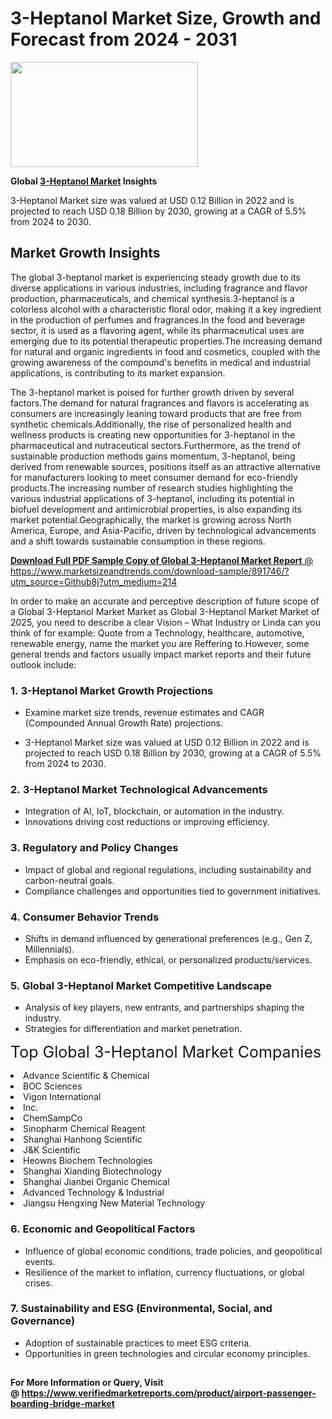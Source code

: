 <H1>3-Heptanol Market Size, Growth and Forecast from 2024 - 2031</H1><img class="aligncenter size-medium wp-image-584254" src="https://thirdeyenews.in/wp-content/uploads/2024/09/Global-Market-Research-300x168.jpeg" alt="" width="300" height="168" /><p><strong>Global&nbsp;<a href="https://www.marketsizeandtrends.com/download-sample/891746/?utm_source=Github8j?utm_medium=214">3-Heptanol Market</a> Insights</strong></p><p>3-Heptanol Market size was valued at USD 0.12 Billion in 2022 and is projected to reach USD 0.18 Billion by 2030, growing at a CAGR of 5.5% from 2024 to 2030.</p><p><h2>Market Growth Insights</h2> <p>The global 3-heptanol market is experiencing steady growth due to its diverse applications in various industries, including fragrance and flavor production, pharmaceuticals, and chemical synthesis.3-heptanol is a colorless alcohol with a characteristic floral odor, making it a key ingredient in the production of perfumes and fragrances.In the food and beverage sector, it is used as a flavoring agent, while its pharmaceutical uses are emerging due to its potential therapeutic properties.The increasing demand for natural and organic ingredients in food and cosmetics, coupled with the growing awareness of the compound's benefits in medical and industrial applications, is contributing to its market expansion.</p> <p><a href="#"></a></p> <p>The 3-heptanol market is poised for further growth driven by several factors.The demand for natural fragrances and flavors is accelerating as consumers are increasingly leaning toward products that are free from synthetic chemicals.Additionally, the rise of personalized health and wellness products is creating new opportunities for 3-heptanol in the pharmaceutical and nutraceutical sectors.Furthermore, as the trend of sustainable production methods gains momentum, 3-heptanol, being derived from renewable sources, positions itself as an attractive alternative for manufacturers looking to meet consumer demand for eco-friendly products.The increasing number of research studies highlighting the various industrial applications of 3-heptanol, including its potential in biofuel development and antimicrobial properties, is also expanding its market potential.Geographically, the market is growing across North America, Europe, and Asia-Pacific, driven by technological advancements and a shift towards sustainable consumption in these regions.</p> <p><a href="#"></p><p><span class=""><strong>Download Full PDF Sample Copy of Global 3-Heptanol Market Report</strong> @ <a href="https://www.marketsizeandtrends.com/download-sample/891746/?utm_source=Github8j?utm_medium=214" target="_blank">https://www.marketsizeandtrends.com/download-sample/891746/?utm_source=Github8j?utm_medium=214</a></span></p><p>In order to make an accurate and perceptive description of future scope of a Global&nbsp;3-Heptanol Market Market as Global&nbsp;3-Heptanol Market Market of 2025, you need to describe a clear Vision &ndash; What Industry or Linda can you think of for example: Quote from a Technology, healthcare, automotive, renewable energy, name the market you are Reffering to.However, some general trends and factors usually impact market reports and their future outlook include:</p><h3>1.&nbsp;<strong>3-Heptanol Market Growth Projections</strong></h3><ul><li>Examine market size trends, revenue estimates and CAGR (Compounded Annual Growth Rate) projections.</li><li><p>3-Heptanol Market size was valued at USD 0.12 Billion in 2022 and is projected to reach USD 0.18 Billion by 2030, growing at a CAGR of 5.5% from 2024 to 2030.</p></li></ul><h3>2.&nbsp;<strong>3-Heptanol Market Technological Advancements</strong></h3><ul><li>Integration of AI, IoT, blockchain, or automation in the industry.</li><li>Innovations driving cost reductions or improving efficiency.</li></ul><h3>3.&nbsp;<strong>Regulatory and Policy Changes</strong></h3><ul><li>Impact of global and regional regulations, including sustainability and carbon-neutral goals.</li><li>Compliance challenges and opportunities tied to government initiatives.</li></ul><h3>4.&nbsp;<strong>Consumer Behavior Trends</strong></h3><ul><li>Shifts in demand influenced by generational preferences (e.g., Gen Z, Millennials).</li><li>Emphasis on eco-friendly, ethical, or personalized products/services.</li></ul><h3>5.&nbsp;<strong>Global 3-Heptanol Market Competitive Landscape</strong></h3><ul><li>Analysis of key players, new entrants, and partnerships shaping the industry.</li><li>Strategies for differentiation and market penetration.</li></ul><p data-pm-slice="1 1 []"><span style="color: inherit; font-family: inherit; font-size: 25px;">Top Global 3-Heptanol Market Companies</span></p><div class="" data-test-id=""><p><li>Advance Scientific & Chemical</li><li> BOC Sciences</li><li> Vigon International</li><li> Inc.</li><li> ChemSampCo</li><li> Sinopharm Chemical Reagent</li><li> Shanghai Hanhong Scientific</li><li> J&K Scientific</li><li> Heowns Biochem Technologies</li><li> Shanghai Xianding Biotechnology</li><li> Shanghai Jianbei Organic Chemical</li><li> Advanced Technology & Industrial</li><li> Jiangsu Hengxing New Material Technology</li></p></div><h3>6.&nbsp;<strong>Economic and Geopolitical Factors</strong></h3><ul><li>Influence of global economic conditions, trade policies, and geopolitical events.</li><li>Resilience of the market to inflation, currency fluctuations, or global crises.</li></ul><h3>7.&nbsp;<strong>Sustainability and ESG (Environmental, Social, and Governance)</strong></h3><ul><li>Adoption of sustainable practices to meet ESG criteria.</li><li>Opportunities in green technologies and circular economy principles.</li></ul><h2><strong style="font-size: 14px;">For More Information or Query, Visit @&nbsp;</strong><a style="background-color: #ffffff; font-size: 14px;" href="https://www.marketsizeandtrends.com/report/3-heptanol-market/" target="_blank">https://www.verifiedmarketreports.com/product/airport-passenger-boarding-bridge-market</a></h2>